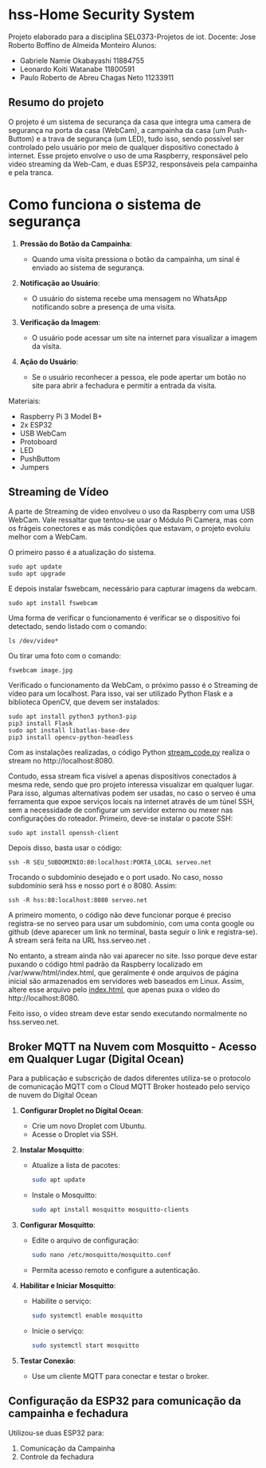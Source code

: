 # hss-Home Security System

Projeto elaborado para a disciplina SEL0373-Projetos de iot.
Docente: Jose Roberto Boffino de Almeida Monteiro
Alunos:
- Gabriele Namie Okabayashi 11884755
- Leonardo Koiti Watanabe 11800591
- Paulo Roberto de Abreu Chagas Neto 11233911

## Resumo do projeto

O projeto é um sistema de securança da casa que integra uma camera de segurança na porta da casa (WebCam), a campainha da casa (um Push-Buttom) e a trava de segurança (um LED), tudo isso, sendo possível ser controlado pelo usuário por meio de qualquer dispositivo conectado à internet. Esse projeto envolve o uso de uma Raspberry, responsável pelo video streaming da Web-Cam, e duas ESP32, responsáveis pela campainha e pela tranca. 
# Como funciona o sistema de segurança
1. **Pressão do Botão da Campainha**:
   - Quando uma visita pressiona o botão da campainha, um sinal é enviado ao sistema de segurança.

2. **Notificação ao Usuário**:
   - O usuário do sistema recebe uma mensagem no WhatsApp notificando sobre a presença de uma visita.

3. **Verificação da Imagem**:
   - O usuário pode acessar um site na internet para visualizar a imagem da visita.

4. **Ação do Usuário**:
   - Se o usuário reconhecer a pessoa, ele pode apertar um botão no site para abrir a fechadura e permitir a entrada da visita.

Materiais:
- Raspberry Pi 3 Model B+
- 2x ESP32
- USB WebCam
- Protoboard
- LED
- PushButtom
- Jumpers

##

## Streaming de Vídeo

A parte de Streaming de vídeo envolveu o uso da Raspberry com uma USB WebCam. Vale ressaltar que tentou-se usar o Módulo Pi Camera, mas com os frágeis conectores e as más condições que estavam, o projeto evoluiu melhor com a WebCam.

O primeiro passo é a atualização do sistema.

```
sudo apt update
sudo apt upgrade
```

E depois instalar fswebcam, necessário para capturar imagens da webcam.

```
sudo apt install fswebcam
```

Uma forma de verificar o funcionamento é verificar se o dispositivo foi detectado, sendo listado com o comando:

```
ls /dev/video*
```

Ou tirar uma foto com o comando:

```
fswebcam image.jpg
```

Verificado o funcionamento da WebCam, o próximo passo é o Streaming de vídeo para um localhost. Para isso, vai ser utilizado Python Flask e a biblioteca OpenCV, que devem ser instalados:

```
sudo apt install python3 python3-pip
pip3 install Flask
sudo apt install libatlas-base-dev
pip3 install opencv-python-headless
```

Com as instalações realizadas, o código Python [stream_code.py](https://github.com/leowatanabe1/hss-SEL0373/blob/main/stream_code.py) realiza o stream no http://localhost:8080.

Contudo, essa stream fica visível a apenas dispositivos conectados à mesma rede, sendo que pro projeto interessa visualizar em qualquer lugar. Para isso, algumas alternativas podem ser usadas, no caso o serveo é uma ferramenta que expoe serviços locais na internet através de um túnel SSH, sem a necessidade de configurar um servidor externo ou mexer nas configurações do roteador. Primeiro, deve-se instalar o pacote SSH:

```
sudo apt install openssh-client
```

Depois disso, basta usar o código:

```
ssh -R SEU_SUBDOMINIO:80:localhost:PORTA_LOCAL serveo.net
```

Trocando o subdomínio desejado e o port usado. No caso, nosso subdomínio será hss e nosso port é o 8080. Assim:

```
ssh -R hss:80:localhost:8080 serveo.net
```

A primeiro momento, o código não deve funcionar porque é preciso registra-se no serveo para usar um subdomínio, com uma conta google ou github (deve aparecer um link no terminal, basta seguir o link e registra-se). A stream será feita na URL hss.serveo.net . 

No entanto, a stream ainda não vai aparecer no site. Isso porque deve estar puxando o código html padrão da Raspberry localizado em /var/www/html/index.html, que geralmente é onde arquivos de página inicial são armazenados em servidores web baseados em Linux. Assim, altere esse arquivo pelo [index.html](https://github.com/leowatanabe1/hss-SEL0373/blob/main/index.html), que apenas puxa o vídeo do http://localhost:8080. 

Feito isso, o vídeo stream deve estar sendo executando normalmente no hss.serveo.net. 
## Broker MQTT na Nuvem com Mosquitto - Acesso em Qualquer Lugar (Digital Ocean)
Para a publicação e subscrição de dados diferentes utiliza-se o protocolo de comunicação MQTT com o Cloud MQTT Broker hosteado pelo serviço de nuvem do Digital Ocean
1. **Configurar Droplet no Digital Ocean**:
   - Crie um novo Droplet com Ubuntu.
   - Acesse o Droplet via SSH.

2. **Instalar Mosquitto**:
   - Atualize a lista de pacotes:
     ```bash
     sudo apt update
     ```
   - Instale o Mosquitto:
     ```bash
     sudo apt install mosquitto mosquitto-clients
     ```

3. **Configurar Mosquitto**:
   - Edite o arquivo de configuração:
     ```bash
     sudo nano /etc/mosquitto/mosquitto.conf
     ```
   - Permita acesso remoto e configure a autenticação.

4. **Habilitar e Iniciar Mosquitto**:
   - Habilite o serviço:
     ```bash
     sudo systemctl enable mosquitto
     ```
   - Inicie o serviço:
     ```bash
     sudo systemctl start mosquitto
     ```

5. **Testar Conexão**:
   - Use um cliente MQTT para conectar e testar o broker.
## Configuração da ESP32 para comunicação da campainha e fechadura
Utilizou-se duas ESP32 para:
1. Comunicação da Campainha
2. Controle da fechadura


